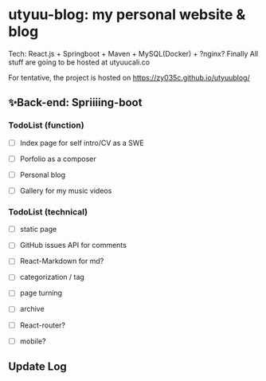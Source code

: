 # utyuu-blog: my personal website & blog

Tech: React.js + Springboot + Maven + MySQL(Docker) + ?nginx?
Finally All stuff are going to be hosted at utyuucali.co

For tentative, the project is hosted on https://zy035c.github.io/utyuublog/

## ✨Back-end: Spriiiing-boot

### TodoList (function)
* [ ] Index page for self intro/CV as a SWE
* [ ] Porfolio as a composer
* [ ] Personal blog
* [ ] Gallery for my music videos


### TodoList (technical)

* [ ] static page
* [ ] GitHub issues API for comments
* [ ] React-Markdown for md?
* [ ] categorization / tag
* [ ] page turning
* [ ] archive
* [ ] React-router?
* [ ] mobile?


## Update Log
